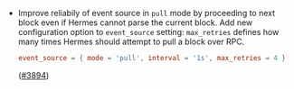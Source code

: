 - Improve reliabily of event source in `pull` mode by proceeding to next block even if Hermes cannot parse the current block.
  Add new configuration option to `event_source` setting: `max_retries` defines how many times Hermes should attempt to pull a block over RPC.
  ```toml
  event_source = { mode = 'pull', interval = '1s', max_retries = 4 }
  ```
  ([\#3894](https://github.com/informalsystems/hermes/issues/3894))
